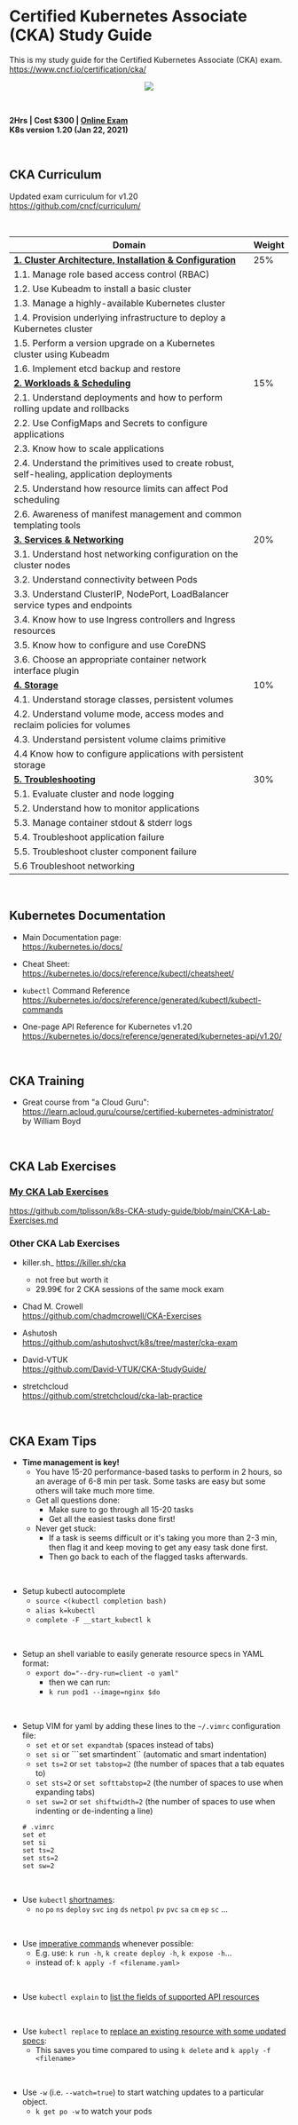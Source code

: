 # Certified Kubernetes Associate (CKA) Study Guide  
This is my study guide for the Certified Kubernetes Associate (CKA) exam.  
https://www.cncf.io/certification/cka/  

<p align="center">
  <img src="CKA-logo.png">
</p>
<br/>

**2Hrs | Cost $300 | [Online Exam](https://training.linuxfoundation.org/certification/certified-kubernetes-administrator-cka/)**  
**K8s version 1.20 (Jan 22, 2021)**
 
<br/>


## CKA Curriculum  

Updated exam curriculum for v1.20  
https://github.com/cncf/curriculum/

<br/>

**Domain**	| **Weight**
------- | -------------
[**1. Cluster Architecture, Installation & Configuration**](CKA-1-Cluster-Architecture-Installation.md)	| 25%  
1.1. Manage role based access control (RBAC)	|
1.2. Use Kubeadm to install a basic cluster	|
1.3. Manage a highly-available Kubernetes cluster	|
1.4. Provision underlying infrastructure to deploy a Kubernetes cluster	|
1.5. Perform a version upgrade on a Kubernetes cluster using Kubeadm	|
1.6. Implement etcd backup and restore |
[**2. Workloads & Scheduling**](CKA-2-Workloads-Scheduling.md)	| 15%  
2.1. Understand deployments and how to perform rolling update and rollbacks	 |
2.2. Use ConfigMaps and Secrets to configure applications	 |
2.3. Know how to scale applications	 |
2.4. Understand the primitives used to create robust, self-healing, application deployments	 |
2.5. Understand how resource limits can affect Pod scheduling	 |
2.6. Awareness of manifest management and common templating tools | 
[**3. Services & Networking**](CKA-3-Services-Networking.md)	| 20%
3.1. Understand host networking configuration on the cluster nodes	|
3.2. Understand connectivity between Pods	 |
3.3. Understand ClusterIP, NodePort, LoadBalancer service types and endpoints	 |
3.4. Know how to use Ingress controllers and Ingress resources	|
3.5. Know how to configure and use CoreDNS	|
3.6. Choose an appropriate container network interface plugin  |
[**4. Storage**](CKA-4-Storage.md)	| 10%
4.1. Understand storage classes, persistent volumes	 |
4.2. Understand volume mode, access modes and reclaim policies for volumes	|
4.3. Understand persistent volume claims primitive	|
4.4 Know how to configure applications with persistent storage  |
[**5. Troubleshooting**](CKA-5-Troubleshooting.md) |	30%
5.1. Evaluate cluster and node logging	|
5.2. Understand how to monitor applications	 |
5.3. Manage container stdout & stderr logs	|
5.4. Troubleshoot application failure	 |
5.5. Troubleshoot cluster component failure	 |
5.6 Troubleshoot networking  |

<br/>


## Kubernetes Documentation
- Main Documentation page:  
https://kubernetes.io/docs/  
  
- Cheat Sheet:  
https://kubernetes.io/docs/reference/kubectl/cheatsheet/  

- `kubectl` Command Reference
https://kubernetes.io/docs/reference/generated/kubectl/kubectl-commands  
  
- One-page API Reference for Kubernetes v1.20  
https://kubernetes.io/docs/reference/generated/kubernetes-api/v1.20/  
  

<br/>

## CKA Training  
- Great course from "a Cloud Guru":  
https://learn.acloud.guru/course/certified-kubernetes-administrator/  
by William Boyd
<br/>

## CKA Lab Exercises

### [My CKA Lab Exercises](CKA-Lab-Exercises.md)  
https://github.com/tplisson/k8s-CKA-study-guide/blob/main/CKA-Lab-Exercises.md  


### Other CKA Lab Exercises  
- killer.sh_ 
  https://killer.sh/cka
  - not free but worth it
  - 29.99€ for 2 CKA sessions of the same mock exam  
  
- Chad M. Crowell  
https://github.com/chadmcrowell/CKA-Exercises

- Ashutosh  
https://github.com/ashutoshvct/k8s/tree/master/cka-exam

- David-VTUK  
https://github.com/David-VTUK/CKA-StudyGuide/

- stretchcloud  
https://github.com/stretchcloud/cka-lab-practice

<br/>


## CKA Exam Tips
- **Time management is key!**
  - You have 15-20 performance-based tasks to perform in 2 hours, so an average of 6-8 min per task. Some tasks are easy but some others will take much more time.
  - Get all questions done: 
    - Make sure to go through all 15-20 tasks
    - Get all the easiest tasks done first!
  - Never get stuck: 
    - If a task is seems difficult or it's taking you more than 2-3 min, then flag it and keep moving to get any easy task done first. 
    - Then go back to each of the flagged tasks afterwards.
<br/>

- Setup kubectl autocomplete 
  - ```source <(kubectl completion bash)```
  - ```alias k=kubectl```
  - ```complete -F __start_kubectl k```
<br/>  

- Setup an shell variable to easily generate resource specs in YAML format:
  - ```export do="--dry-run=client -o yaml"```
    - then we can run: 
    - ```k run pod1 --image=nginx $do```
<br/>  

- Setup VIM for yaml by adding these lines to the `~/.vimrc` configuration file:
  - ```set et``` or ```set expandtab``` (spaces instead of tabs)
  - ```set si``` or ```set smartindent`` (automatic and smart indentation)
  - ```set ts=2``` or ```set tabstop=2``` (the number of spaces that a tab equates to)
  - ```set sts=2``` or ```set softtabstop=2``` (the number of spaces to use when expanding tabs)
  - ```set sw=2``` or ```set shiftwidth=2``` (the number of spaces to use when indenting or de-indenting a line)
  ```
  # .vimrc
  set et
  set si
  set ts=2
  set sts=2
  set sw=2
  ```  
<br/>

- Use `kubectl` [shortnames](https://kubernetes.io/docs/reference/kubectl/overview/#resource-types): 
  - `no` `po` `ns` `deploy` `svc` `ing` `ds` `netpol` `pv` `pvc` `sa` `cm` `ep` `sc` ...
<br/>

- Use [imperative commands](https://kubernetes.io/docs/reference/generated/kubectl/kubectl-commands#create) whenever possible:
  - E.g. use: `k run -h`, `k create deploy -h`, `k expose -h`...
  - instead of: `k apply -f <filename.yaml>`
<br/>  

- Use `kubectl explain` to [list the fields of supported API resources](https://kubernetes.io/docs/reference/generated/kubectl/kubectl-commands#explain)
<br/>

- Use `kubectl replace` to [replace an existing resource with some updated specs](https://kubernetes.io/docs/reference/generated/kubectl/kubectl-commands#replace):
  - This saves you time compared to using `k delete` and `k apply -f <filename>`
<br/>

- Use `-w` (i.e. `--watch=true`) to  start watching updates to a particular object.
  - `k get po -w` to watch your pods
<br/>